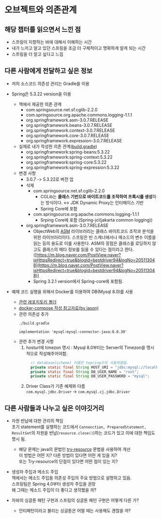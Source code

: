 # 오브젝트와 의존관계

## 해당 챕터를 읽으면서 느낀 점
- 스프링이 지향하는 바에 대해서 이해하는 시간
- 내가 느끼고 알고 있던 스프링을 조금 더 구체적이고 명확하게 알게 되는 시간
- 스프링을 더 알고 싶다고 느낌

## 다른 사람에게 전달하고 싶은 정보
- 저의 소스코드 의존성 관리는 Gradle을 이용
- Spring은 5.3.22 version을 이용
  - 책에서 제공한 의존 관계
    - com.springsource.net.sf.cglib-2.2.0
    - com.springsource.org.apache.commons.logging-1.1.1
    - org.springframework.asm-3.0.7.RELEASE
    - org.springframework.beans-3.0.7.RELEASE
    - org.springframework.context-3.0.7.RELEASE
    - org.springframework.core-3.0.7.RELEASE
    - org.springframework.expression-3.0.7.RELEASE
  - 실제로 내가 작성한 의존 관계([build.gradle](https://github.com/dojinyou/Tobys-Spring-Reading/blob/main/ObjectAndDependency/build.gradle))
    - org.springframework:spring-beans:5.3.22
    - org.springframework:spring-context:5.3.22
    - org.springframework:spring-core:5.3.22
    - org.springframework:spring-expression:5.3.22
  -  변경 사항  
      - 3.0.7 -> 5.3.22로 버전 업
      - 삭제
        - com.springsource.net.sf.cglib-2.2.0
          - CGLib는 **클래스 기반으로 바이트코드를 조작하여 프록시를 생성**하는 방식이다.  ↔ JDK Dynamic Proxy는 인터페이스 기반  
          - Spring Core에 포함
        - com.springsource.org.apache.commons.logging-1.1.1
          - Srping Core에 포함 (Spring-jcl(jakarta common logging)) 
      - org.springframework.asm-3.0.7.RELEASE
        - ObjectWeb의 [ASM](http://asm.ow2.org/) 라이브러리는 클래스 바이트코드 조작과 분석을 위한 라이브러리이다. 스프링은 빈 스캐너에서나 메소드의 변수 이름을 읽는 등의 용도로 이를 사용한다. ASM의 장점은 클래스를 로딩하지 않고도 클래스의 메타 정보를 읽을 수 있다는 점이라고 한다. ([https://m.blog.naver.com/PostView.naver?isHttpsRedirect=true&blogId=bestdriver94&logNo=205113048](https://m.blog.naver.com/PostView.naver?isHttpsRedirect=true&blogId=bestdriver94&logNo=205113048))
        - Spring 3.2.1 version에서 Spring-core에 포함됨.

- 예제 코드 실행을 위해서 Docker를 이용하여 DB(Mysql 8.0)를 사용
  - [관련 레포지토리 폴더](https://github.com/dojinyou/Tobys-Spring-Reading/tree/main/docker)
  - [docker-compose 작성 참고자료(by jason)](https://github.com/next-step/ddd-legacy/blob/master/docker/docker-compose.yml)
  - 관련 의존성 추가
    ```
    ./build.gradle

    implementation 'mysql:mysql-connector-java:8.0.30'
    ```
  - 관련 추가 변경 사항
    1. hosturl에 timezon 명시 : Mysql 8.0부터는 Server의 Timezon을 명시적으로 작성해주어야함.
        ```java
          // database(scheme) 이름은 topring으로 사용하였음.
          private static final String HOST_URI = "jdbc:mysql://localhost:33306/topring?useUnicode=true&serverTimezone=Asia/Seoul&useSSL=false";
          private static final String DB_USER_NAME = "root";
          private static final String DB_USER_PASSWORD = "mysql";
        ```
    2. Driver Class가 기존 예제와 다름  
        `com.mysql.jdbc.Driver` -> `com.mysql.cj.jdbc.Driver`

## 다른 사람들과 나누고 싶은 이야깃거리
- 자원 반납에 대한 관리의 책임  
  초기 statement를 실행하는 코드에서 `Connenction, PreparedStatement, ResultSet`의 자원을 반납(`resource.close()`)하는 코드가 있고 이에 대한 책임도 명시 됨.
  - 해당 문제는 java의 문법인 [try-resource](https://docs.oracle.com/javase/tutorial/essential/exceptions/tryResourceClose.html) 문법을 사용하여 개선  
  이 방법은 어떤 지?
  다른 방법이 있다면 어떤 게 있을 지?  
  또는 Try-resource의 단점이 있다면 어떤 점이 있는 지?
- 생성자 주입과 메소드 주입  
  책에서는 메소드 주입을 의존성 주입의 주요 방법으로 설명하고 있음.  
  스프링팀은 Spring 4.0부터 생성자 주입을 권장  
  왜 그때는 메소드 주입이 더 좋다고 생각했을 까?

- 자바의 싱글톤 패턴 구현과 스프링의 싱글톤 패턴 구현은 어떻게 다른 가?
  - 안티패턴이라고 불리는 싱글톤은 어떨 때는 사용해도 괜찮을 까?
